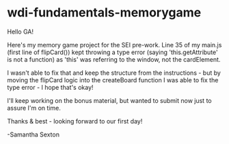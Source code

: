 # wdi-fundamentals-memorygame

Hello GA!

Here's my memory game project for the SEI pre-work.  Line 35 of my main.js (first line of flipCard()) kept throwing a type error (saying 'this.getAttribute' is not a function) as 'this' was referring to the window, not the cardElement.

I wasn't able to fix that and keep the structure from the instructions - but by moving the flipCard logic into the createBoard function I was able to fix the type error - I hope that's okay!

I'll keep working on the bonus material, but wanted to submit now just to assure I'm on time.

Thanks & best - looking forward to our first day!

-Samantha Sexton

